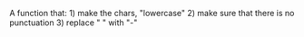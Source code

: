 A function that: 1) make the chars, "lowercase" 2) make sure that there is no punctuation 3) replace " " with "-"
